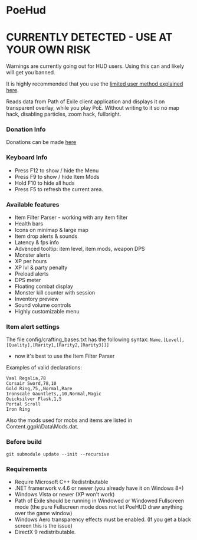 PoeHud
======

CURRENTLY DETECTED - USE AT YOUR OWN RISK
=========================================

Warnings are currently going out for HUD users. Using this can and likely will get you banned.

It is highly recommended that you use the [limited user method explained here](https://www.ownedcore.com/forums/mmo/path-of-exile/poe-bots-programs/676345-run-poe-limited-user.html).

Reads data from Path of Exile client application and displays it on transparent overlay, while you play PoE.
Without writing to it so no map hack, disabling particles, zoom hack, fullbright.

### Donation Info
Donations can be made [here](https://www.paypal.me/TehCheat)

### Keyboard Info

* Press F12 to show / hide the Menu
* Press F9 to show / hide Item Mods
* Hold F10 to hide all huds
* Press F5 to refresh the current area.

### Available features

* Item Filter Parser - working with any item filter
* Health bars
* Icons on minimap & large map
* Item drop alerts & sounds
* Latency & fps info
* Advenced tooltip: item level, item mods, weapon DPS
* Monster alerts
* XP per hours
* XP lvl & party penalty
* Preload alerts
* DPS meter
* Floating combat display
* Monster kill counter with session
* Inventory preview
* Sound volume controls
* Highly customizable menu

### Item alert settings

The file config/crafting_bases.txt has the following syntax:
`Name,[Level],[Quality],[Rarity1,[Rarity2,[Rarity3]]]`
 - now it's best to use the Item Filter Parser
 
Examples of valid declarations:
```
Vaal Regalia,78
Corsair Sword,78,10
Gold Ring,75,,Normal,Rare
Ironscale Gauntlets,,10,Normal,Magic
Quicksilver Flask,1,5
Portal Scroll
Iron Ring
```
Also the mods used for mobs and items are listed in Content.ggpk\Data\Mods.dat.

### Before build
```
git submodule update --init --recursive
```

### Requirements

* Require Microsoft C++ Redistributable
* .NET framerwork v.4.6 or newer (you already have it on Windows 8+)
* Windows Vista or newer (XP won't work)
* Path of Exile should be running in Windowed or Windowed Fullscreen mode (the pure Fullscreen mode does not let PoeHUD draw anything over the game window)
* Windows Aero transparency effects must be enabled. (If you get a black screen this is the issue)
* DirectX 9 redistributable.
